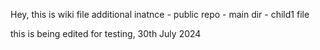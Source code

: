 Hey, this is wiki file
  additional inatnce - public repo - main dir - child1 file

this is being edited for testing, 30th July 2024
